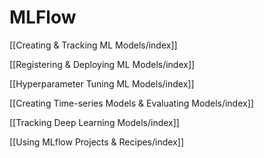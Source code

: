 # MLFlow

[[Creating & Tracking ML Models/index]]

[[Registering & Deploying ML Models/index]]

[[Hyperparameter Tuning ML Models/index]]

[[Creating Time-series Models & Evaluating Models/index]]

[[Tracking Deep Learning Models/index]]

[[Using MLflow Projects & Recipes/index]]

